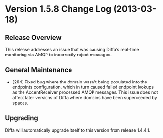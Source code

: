 # Version 1.5.8 Change Log (2013-03-18)

## Release Overview

This release addresses an issue that was causing Diffa's real-time monitoring via AMQP to incorrectly reject messages.

## General Maintenance

* [284] Fixed bug where the domain wasn't being populated into the endpoints configuration, which in turn caused failed endpoint lookups as the AccentReceiver processed AMQP messages. This issue does not affect later versions of Diffa where domains have been superceeded by spaces.

## Upgrading

Diffa will automatically upgrade itself to this version from release 1.4.4.1.
